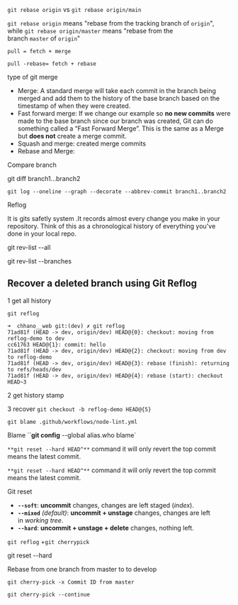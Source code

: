 

`git rebase origin`  vs `git rebase origin/main`


`git rebase origin` means "rebase from the tracking branch of `origin`", while `git rebase origin/master` means "rebase from the branch `master` of `origin`"

`pull = fetch + merge`

`pull -rebase= fetch + rebase`


type of git merge

- Merge: A standard merge will take each commit in the branch being merged and add them to the history of the base branch based on the timestamp of when they were created.
- Fast forward merge: If we change our example so **no new commits** were made to the base branch since our branch was created, Git can do something called a “Fast Forward Merge”. This is the same as a Merge but **does not** create a merge commit.
- Squash and merge: created merge commits
- Rebase and Merge: 


Compare branch

git diff branch1...branch2



`git log --oneline --graph --decorate --abbrev-commit branch1..branch2`


Reflog

It is gits safetly system .It records almost every change you make in your repository. Think of this as a chronological history of everything you've done in your local repo.


git rev-list --all

git rev-list --branches


## Recover a deleted branch using Git Reflog


1 get all history

`git reflog`

```
➜  chhano__web git:(dev) ✗ git reflog
71ad81f (HEAD -> dev, origin/dev) HEAD@{0}: checkout: moving from reflog-demo to dev
cc61763 HEAD@{1}: commit: hello
71ad81f (HEAD -> dev, origin/dev) HEAD@{2}: checkout: moving from dev to reflog-demo
71ad81f (HEAD -> dev, origin/dev) HEAD@{3}: rebase (finish): returning to refs/heads/dev
71ad81f (HEAD -> dev, origin/dev) HEAD@{4}: rebase (start): checkout HEAD~3
```


2 get history stamp


3 recover
`git checkout -b reflog-demo HEAD@{5}`


`git blame .github/workflows/node-lint.yml`



Blame
``**git config** --global alias.who blame`



`**git reset --hard HEAD^**` command it will only revert the top commit means the latest commit.

`**git reset --hard HEAD^**` command it will only revert the top commit means the latest commit.


Git reset

-   **`--soft`**: **uncommit** changes, changes are left staged (_index_).
-   **`--mixed`** _(default)_: **uncommit + unstage** changes, changes are left in _working tree_.
-   **`--hard`**: **uncommit + unstage + delete** changes, nothing left.

`git reflog` +`git cherrypick`


git reset --hard <my-branch-tip-before-rebase>


Rebase from one branch from master to to develop

`git cherry-pick -x Commit ID from master`

`git cherry-pick --continue`

